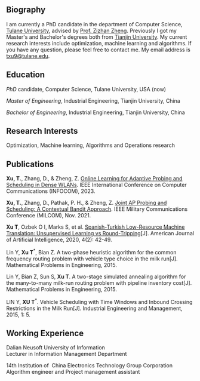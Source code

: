 ## Biography
I am currently a PhD candidate in the department of Computer Science, [Tulane University](https://tulane.edu/), advised by [Prof. Zizhan Zheng](https://sse.tulane.edu/node/3486). Previously I got my Master's and Bachelor's degrees both from [Tianjin University](http://www.tju.edu.cn/). 
My current research interests include optimization, machine learning and algorithms. If you have any question, please feel free to contact me. My email address is txu9@tulane.edu. 
## Education

 *PhD* candidate, Computer Science, Tulane University, USA (now)
 
 *Master of Engineering*, Industrial Engineering, Tianjin University, China

 *Bachelor of Engineering*, Industrial Engineering, Tianjin University, China

## Research Interests
Optimization, Machine learning, Algorithms and Operations research

## Publications

**Xu, T.**, Zhang, D., & Zheng, Z. [Online Learning for Adaptive Probing and Scheduling in Dense WLANs](https://arxiv.org/abs/2212.13585). IEEE International Conference on Computer Communications (INFOCOM), 2023.

**Xu, T.**, Zhang, D., Pathak, P. H., & Zheng, Z. [Joint AP Probing and Scheduling: A Contextual Bandit Approach](https://arxiv.org/abs/2108.03297v3). IEEE Military Communications Conference (MILCOM), Nov. 2021.

**Xu T**, Ozbek O I, Marks S, et al. [Spanish-Turkish Low-Resource Machine Translation: Unsupervised Learning vs Round-Tripping](http://www.sciencepublishinggroup.com/journal/paperinfo?journalid=542&doi=10.11648/j.ajai.20200402.11)[J]. American Journal of Artificial Intelligence, 2020, 4(2): 42-49.

Lin Y, **Xu T**<sup>*</sup>, Bian Z. A two-phase heuristic algorithm for the common frequency routing problem with vehicle type choice in the milk run[J]. Mathematical Problems in Engineering, 2015.

Lin Y, Bian Z, Sun S, **Xu T**. A two-stage simulated annealing algorithm for the many-to-many milk-run routing problem with pipeline inventory cost[J]. Mathematical Problems in Engineering, 2015.

LIN Y, **XU T**<sup>*</sup>. Vehicle Scheduling with Time Windows and Inbound Crossing Restrictions in the Milk Run[J]. Industrial Engineering and Management, 2015, 1: 5.

## Working Experience

Dalian Neusoft University of Information    
Lecturer in Information Management Department

14th Institution of  China Electronics Technology Group Corporation   
Algorithm engineer and Project management assistant



